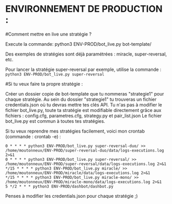 # ENVIRONNEMENT DE PRODUCTION :


#Comment mettre en live une stratégie ?


Execute la commande:  python3 ENV-PROD/bot_live.py bot-template/

Des exemples de stratégies sont déjà paramétrées : miracle, super-reversal, etc.

Pour lancer la stratégie super-reversal par exemple, utilise la commande : ```python3 ENV-PROD/bot_live.py super-reversal```


#Si tu veux faire ta propre stratégie :


Créer un dossier copie de bot-template que tu nommeras "strategie1" pour chaque stratégie.
Au sein du dossier "strategie1" tu trouveras un fichier credentials.json où tu devras mettre tes clés API.
Tu n'as pas à modifier le fichier bot_live.py, toute ta stratégie est modifiable directement grâce aux fichiers : config.cfg, parametres.cfg, strategy.py et pair_list.json
Le fichier bot_live.py est commun à toutes tes stratégies.

Si tu veux reprendre mes stratégies facilement, voici mon crontab (commande : crontab -e) :
```
0 * * * * python3 ENV-PROD/bot_live.py super-reversal-duo/ >> /home/moutonneux/ENV-PROD/super-reversal-duo/data/logs-executions.log 2>&1
0 * * * * python3 ENV-PROD/bot_live.py super-reversal/ >> /home/moutonneux/ENV-PROD/super-reversal/data/logs-executions.log 2>&1
*/15 * * * * python3 ENV-PROD/bot_live.py miracle/ >> /home/moutonneux/ENV-PROD/miracle/data/logs-executions.log 2>&1
*/15 * * * * python3 ENV-PROD/bot_live.py miracle-mono/ >> /home/moutonneux/ENV-PROD/miracle-mono/data/logs-executions.log 2>&1
5 */2 * * * python3 ENV-PROD/dashbot/dashbot.py
```
Penses à modifier les credentials.json pour chaque stratégie ;)

